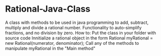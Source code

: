 # Rational-Java-Class
A class with methods to be used in java programming to add, subtract, multiply and divide a rational number. Functionality to auto-simplify fractions, and no division by zero.
How to: 
Put the class in your folder with source code
Innitialize a rational object in the form Rational myRational = new Rational(numerator, denominator);
Call any of the methods to manipulate myRational in the "Main method"
